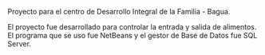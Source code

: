 Proyecto para el centro de Desarrollo Integral de la Familia - Bagua.

El proyecto fue desarrollado para controlar la entrada y salida de alimentos. El programa que se uso fue NetBeans y el gestor de Base de Datos fue SQL Server.
